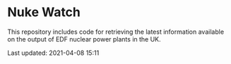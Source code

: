 # Nuke Watch

This repository includes code for retrieving the latest information available on the output of EDF nuclear power plants in the UK.

Last updated: 2021-04-08 15:11